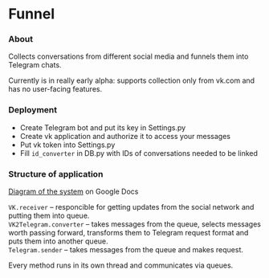 # Funnel

### About
Collects conversations from different social media and funnels them into Telegram chats.

Currently is in really early alpha: supports collection only from vk.com and has no user-facing features.

### Deployment
 - Create Telegram bot and put its key in Settings.py
 - Create vk application and authorize it to access your messages
 - Put vk token into Settings.py
 - Fill `id_converter` in DB.py with IDs of conversations needed to be linked

### Structure of application
[Diagram of the system](https://docs.google.com/drawings/d/1NiwHOa0rWSJaT0ZZxkrldaXMVUsPHpnPuBXrBtgFiaU/edit?usp=sharing) on Google Docs

`VK.receiver` – responcible for getting updates from the social network and putting them into queue.   
`VK2Telegram.converter` – takes messages from the queue, selects messages worth passing forward, transforms them to Telegram request format and puts them into another queue.  
`Telegram.sender` – takes messages from the queue and makes request.   

Every method runs in its own thread and communicates via queues.

